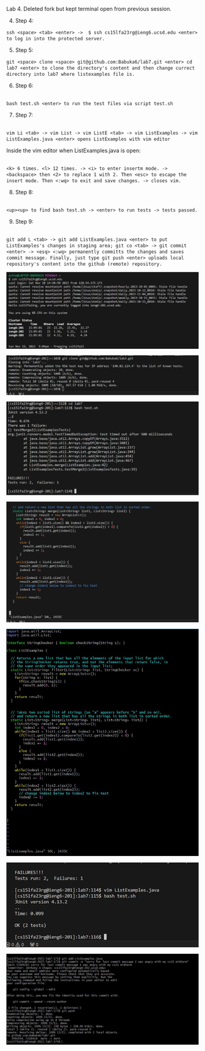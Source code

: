 Lab 4. Deleted fork but kept terminal open from previous session. 

4. Step 4: 
 ```
ssh <space> <tab> <enter> ->  $ ssh cs15lfa23rg@ieng6.ucsd.edu <enter> to log in into the protected server. 
```
5. Step 5: 
```
git <space> clone <space> git@github.com:Babuka6/lab7.git <enter> cd lab7 <enter> to clone the directory's content and then change currect directory into lab7 where listexamples file is. 
 ```
6. Step 6:
```

bash test.sh <enter> to run the test files via script test.sh 
``` 

7. Step 7:
```

vim Li <tab> -> vim List -> vim ListE <tab> -> vim ListExamples -> vim ListExamples.java <enter> opens ListExamples with vim editor
```
Inside the vim editor when ListExamples.java is open: 
```

<k> 6 times. <l> 12 times. -> <i> to enter insertm mode. -> <backspace> then <2> to replace 1 with 2. Then <esc> to escape the insert mode. Then <:wq> to exit and save changes. -> closes vim.
```
8. Step 8:
```

<up><up> to find bash test.sh -> <enter> to run tests -> tests passed.
```
9. Step 9:
```

git add L <tab> -> git add ListExamples.java <enter> to put ListExamples's changes in staging area; git co <tab> -> git commit <enter> -> <esq> <:wq> permanently committs the changes and saves commit message. Finally, just type git push <enter> uploads local repository's content into the github (remote) repository.
```
 
![alt text](Lab4_one.JPG)

![alt text](Lab4_two.JPG)



![alt text](bash_test_sh_fail..JPG)

![alt text](openedvimofListexample.JPG)

![alt text](vimFixed.JPG)

![alt text](testpass.JPG)

![alt text](gitcommitNew.JPG)






